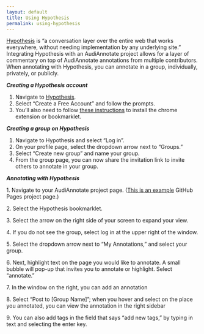 ```yaml
---
layout: default
title: Using Hypothesis
permalink: using-hypothesis
---
```

<!-- Add an essay or interpretive material below this line,
using HTML or markdown.  Do not modify this file above this line -->

[Hypothesis](https://web.hypothes.is/about/) is “a conversation layer over the entire web that works everywhere, without needing implementation by any underlying site.” Integrating Hypothesis with an AudiAnnotate project allows for a layer of commentary on top of AudiAnnotate annotations from multiple contributors. When annotating with Hypothesis, you can annotate in a group, individually, privately, or publicly.

***Creating a Hypothesis account***

1. Navigate to [Hypothesis](https://web.hypothes.is/about/).
2. Select “Create a Free Account” and follow the prompts.
3. You’ll also need to follow [these instructions](https://web.hypothes.is/start/) to install the chrome extension or bookmarklet.

***Creating a group on Hypothesis***

1. Navigate to Hypothesis and select “Log in”.
2. On your profile page, select the dropdown arrow next to “Groups.”
3. Select “Create new group” and name your group.
4. From the group page, you can now share the invitation link to invite others to annotate in your group.

***Annotating with Hypothesis***

1\. Navigate to your AudiAnnotate project page. ([This is an example](https://tanyaclement.github.io/sexton_sweetbriar_1966/pages/anne-sexton-class-visit-at-sweetbriar-college-1966.html#?c=&m=&s=&cv=) GitHub Pages project page.)

2\. Select the Hypothesis bookmarklet. 

3\. Select the arrow on the right side of your screen to expand your view.

4\. If you do not see the  group, select log in at the upper right of the window. 

5\. Select the  dropdown arrow next to “My Annotations,” and select your group. 

6\. Next, highlight text on the page you would like to annotate. A small bubble will pop-up that invites you to annotate or highlight. Select “annotate.” 

7\. In the window on the right, you can add an annotation

8\. Select “Post to [Group Name]”; when you hover and select on the place you annotated, you can view the annotation in the right sidebar

9\. You can also add tags in the field that says “add new tags,” by typing in text and selecting the enter key. 

